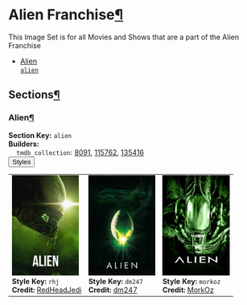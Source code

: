 <h1 id="alien-franchise">Alien Franchise<a class="headerlink" href="#alien-franchise" title="Permalink to this heading">¶</a></h1>
This Image Set is for all Movies and Shows that are a part of the Alien Franchise

<ul class="images-index-table">
  <li><a href="#alien"><div class="images-inline-link">Alien<br><code>alien</code></div></a></li>
</ul>

<h2 id="sections">Sections<a class="headerlink" href="#sections" title="Permalink to this heading">¶</a></h2>
<h3 id="alien">Alien<a class="headerlink" href="#alien" title="Permalink to this heading">¶</a></h3>
<strong>Section Key:</strong> <code>alien</code>
<br><strong>Builders:</strong>
<br>
&nbsp;&nbsp;&nbsp;&nbsp;<code>tmdb_collection</code>: <a href="https://www.themoviedb.org/collection/8091" target="_blank" rel="noopener noreferrer">8091</a>, <a href="https://www.themoviedb.org/collection/115762" target="_blank" rel="noopener noreferrer">115762</a>, <a href="https://www.themoviedb.org/collection/135416" target="_blank" rel="noopener noreferrer">135416</a><br>
</ul>
<button class="image-accordion">Styles</button>
<div class="image-panel">
  <table class="image-table">
    <tr>
      <td>
        <div>
          <a href="https://theposterdb.com/set/357" target="_blank" rel="noopener noreferrer"><img src="https://raw.githubusercontent.com/meisnate12/PMM-Image-Sets/master/alien/styles/alien/rhj.jpg" height="200"/></a><br>
          <strong>Style Key:</strong> <code>rhj</code><br>
          <strong>Credit:</strong> <a href="https://theposterdb.com/set/357" target="_blank" rel="noopener noreferrer">RedHeadJedi</a><br>
        </div>
      </td>
      <td>
        <div>
          <a href="https://theposterdb.com/set/7281" target="_blank" rel="noopener noreferrer"><img src="https://raw.githubusercontent.com/meisnate12/PMM-Image-Sets/master/alien/styles/alien/dm247.jpg" height="200"/></a><br>
          <strong>Style Key:</strong> <code>dm247</code><br>
          <strong>Credit:</strong> <a href="https://theposterdb.com/set/7281" target="_blank" rel="noopener noreferrer">dm247</a><br>
        </div>
      </td>
      <td>
        <div>
          <a href="https://theposterdb.com/set/90155" target="_blank" rel="noopener noreferrer"><img src="https://raw.githubusercontent.com/meisnate12/PMM-Image-Sets/master/alien/styles/alien/morkoz.jpg" height="200"/></a><br>
          <strong>Style Key:</strong> <code>morkoz</code><br>
          <strong>Credit:</strong> <a href="https://theposterdb.com/set/90155" target="_blank" rel="noopener noreferrer">MorkOz</a><br>
        </div>
      </td>
    </tr>
  </table>
</div>

